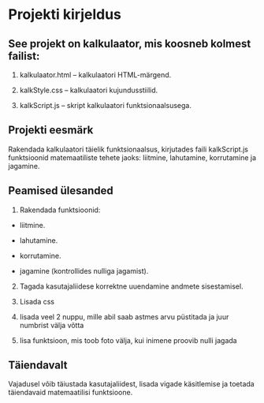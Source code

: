 # Projekti kirjeldus

## See projekt on kalkulaator, mis koosneb kolmest failist:

1. kalkulaator.html – kalkulaatori HTML-märgend.

2. kalkStyle.css – kalkulaatori kujundusstiilid.

3. kalkScript.js – skript kalkulaatori funktsionaalsusega.

## Projekti eesmärk

Rakendada kalkulaatori täielik funktsionaalsus, kirjutades faili kalkScript.js funktsioonid matemaatiliste tehete jaoks: liitmine, lahutamine, korrutamine ja jagamine.

## Peamised ülesanded

1. Rakendada funktsioonid:

* liitmine.

* lahutamine.

* korrutamine.

* jagamine (kontrollides nulliga jagamist).

2. Tagada kasutajaliidese korrektne uuendamine andmete sisestamisel.

3. Lisada css

4. lisada veel 2 nuppu, mille abil saab astmes arvu püstitada ja juur numbrist välja võtta

5. lisa funktsioon, mis toob foto välja, kui inimene proovib nulli jagada 

## Täiendavalt

Vajadusel võib täiustada kasutajaliidest, lisada vigade käsitlemise ja toetada täiendavaid matemaatilisi funktsioone.
